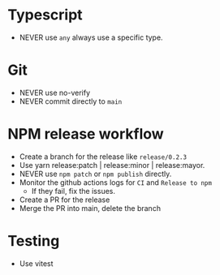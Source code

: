 # Typescript
- NEVER use `any` always use a specific type.

# Git
- NEVER use no-verify
- NEVER commit directly to `main`

# NPM release workflow
- Create a branch for the release like `release/0.2.3`
- Use yarn release:patch | release:minor | release:mayor.
- NEVER use `npm patch` or `npm publish` directly.
- Monitor the github actions logs for `CI` and `Release to npm`
  - If they fail, fix the issues.
- Create a PR for the release
- Merge the PR into main, delete the branch


# Testing
- Use vitest